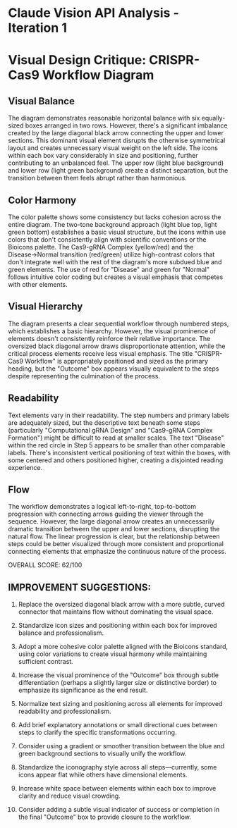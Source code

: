 # Claude Vision API Analysis - Iteration 1

# Visual Design Critique: CRISPR-Cas9 Workflow Diagram

## Visual Balance
The diagram demonstrates reasonable horizontal balance with six equally-sized boxes arranged in two rows. However, there's a significant imbalance created by the large diagonal black arrow connecting the upper and lower sections. This dominant visual element disrupts the otherwise symmetrical layout and creates unnecessary visual weight on the left side. The icons within each box vary considerably in size and positioning, further contributing to an unbalanced feel. The upper row (light blue background) and lower row (light green background) create a distinct separation, but the transition between them feels abrupt rather than harmonious.

## Color Harmony
The color palette shows some consistency but lacks cohesion across the entire diagram. The two-tone background approach (light blue top, light green bottom) establishes a basic visual structure, but the icons within use colors that don't consistently align with scientific conventions or the Bioicons palette. The Cas9-gRNA Complex (yellow/red) and the Disease→Normal transition (red/green) utilize high-contrast colors that don't integrate well with the rest of the diagram's more subdued blue and green elements. The use of red for "Disease" and green for "Normal" follows intuitive color coding but creates a visual emphasis that competes with other elements.

## Visual Hierarchy
The diagram presents a clear sequential workflow through numbered steps, which establishes a basic hierarchy. However, the visual prominence of elements doesn't consistently reinforce their relative importance. The oversized black diagonal arrow draws disproportionate attention, while the critical process elements receive less visual emphasis. The title "CRISPR-Cas9 Workflow" is appropriately positioned and sized as the primary heading, but the "Outcome" box appears visually equivalent to the steps despite representing the culmination of the process.

## Readability
Text elements vary in their readability. The step numbers and primary labels are adequately sized, but the descriptive text beneath some steps (particularly "Computational gRNA Design" and "Cas9-gRNA Complex Formation") might be difficult to read at smaller scales. The text "Disease" within the red circle in Step 5 appears to be smaller than other comparable labels. There's inconsistent vertical positioning of text within the boxes, with some centered and others positioned higher, creating a disjointed reading experience.

## Flow
The workflow demonstrates a logical left-to-right, top-to-bottom progression with connecting arrows guiding the viewer through the sequence. However, the large diagonal arrow creates an unnecessarily dramatic transition between the upper and lower sections, disrupting the natural flow. The linear progression is clear, but the relationship between steps could be better visualized through more consistent and proportional connecting elements that emphasize the continuous nature of the process.

OVERALL SCORE: 62/100

## IMPROVEMENT SUGGESTIONS:

1. Replace the oversized diagonal black arrow with a more subtle, curved connector that maintains flow without dominating the visual space.

2. Standardize icon sizes and positioning within each box for improved balance and professionalism.

3. Adopt a more cohesive color palette aligned with the Bioicons standard, using color variations to create visual harmony while maintaining sufficient contrast.

4. Increase the visual prominence of the "Outcome" box through subtle differentiation (perhaps a slightly larger size or distinctive border) to emphasize its significance as the end result.

5. Normalize text sizing and positioning across all elements for improved readability and professionalism.

6. Add brief explanatory annotations or small directional cues between steps to clarify the specific transformations occurring.

7. Consider using a gradient or smoother transition between the blue and green background sections to visually unify the workflow.

8. Standardize the iconography style across all steps—currently, some icons appear flat while others have dimensional elements.

9. Increase white space between elements within each box to improve clarity and reduce visual crowding.

10. Consider adding a subtle visual indicator of success or completion in the final "Outcome" box to provide closure to the workflow.